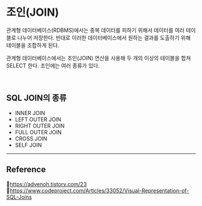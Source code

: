 # 조인(JOIN)

관계형 데이터베이스(RDBMS)에서는 중복 데이터를 피하기 위해서 데이터를 여러 테이블로 나누어 저장한다. 반대로 이러한 데이터베이스에서 원하는 결과를 도출하기 위해 테이블을 조합하게 된다.

관계형 데이터베이스에서는 조인(JOIN) 연산을 사용해 두 개의 이상의 테이블을 합쳐 SELECT 한다. 조인에는 여러 종류가 있다.

<br/>

## SQL JOIN의 종류

- INNER JOIN
- LEFT OUTER JOIN
- RIGHT OUTER JOIN
- FULL OUTER JOIN
- CROSS JOIN
- SELF JOIN

---

## Reference

📄https://advenoh.tistory.com/23  
📄https://www.codeproject.com/Articles/33052/Visual-Representation-of-SQL-Joins
